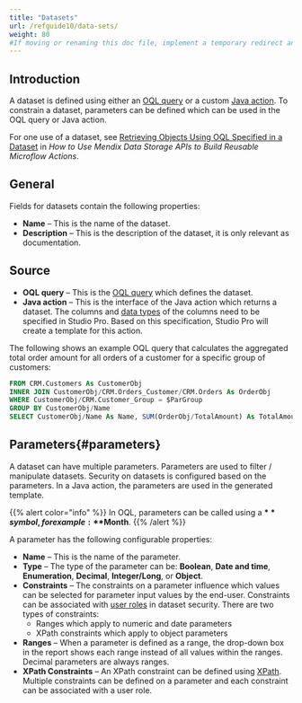 ```yaml
---
title: "Datasets"
url: /refguide10/data-sets/
weight: 80
#If moving or renaming this doc file, implement a temporary redirect and let the respective team know they should update the URL in the product. See Mapping to Products for more details.
---
```


## Introduction

A dataset is defined using either an [OQL query](/refguide10/oql/) or a custom [Java action](/refguide10/java-actions/). To constrain a dataset, parameters can be defined which can be used in the OQL query or Java action.

For one use of a dataset, see [Retrieving Objects Using OQL Specified in a Dataset](/howto10/extensibility/howto-datastorage-api/#retrieving-objects-using-oql-specified-in-a-dataset) in *How to Use Mendix Data Storage APIs to Build Reusable Microflow Actions*.

## General

Fields for datasets contain the following properties:

* **Name** – This is the name of the dataset.
* **Description** – This is the description of the dataset, it is only relevant as documentation.

## Source

* **OQL query** – This is the [OQL query](/refguide10/oql/) which defines the dataset.
* **Java action** – This is the interface of the Java action which returns a dataset. The columns and [data types](/refguide10/data-types/) of the columns need to be specified in Studio Pro. Based on this specification, Studio Pro will create a template for this action.

The following shows an example OQL query that calculates the aggregated total order amount for all orders of a customer for a specific group of customers:

```sql
FROM CRM.Customers As CustomerObj
INNER JOIN CustomerObj/CRM.Orders_Customer/CRM.Orders As OrderObj
WHERE CustomerObj/CRM.Customer_Group = $ParGroup
GROUP BY CustomerObj/Name
SELECT CustomerObj/Name As Name, SUM(OrderObj/TotalAmount) As TotalAmount
```

## Parameters{#parameters}

A dataset can have multiple parameters. Parameters are used to filter / manipulate datasets. Security on datasets is configured based on the parameters. In a Java action, the parameters are used in the generated template.

{{% alert color="info" %}}
In OQL, parameters can be called using a **$** symbol, for example: **$Month**.
{{% /alert %}}

A parameter has the following configurable properties:

* **Name** – This is the name of the parameter.
* **Type** – The type of the parameter can be: **Boolean**, **Date and time**, **Enumeration**, **Decimal**, **Integer/Long**, or **Object**.
* **Constraints** – The constraints on a parameter influence which values can be selected for parameter input values by the end-user. Constraints can be associated with [user roles](/refguide10/user-roles/) in dataset security. There are two types of constraints: 
    * Ranges which apply to numeric and date parameters
    * XPath constraints which apply to object parameters
* **Ranges** – When a parameter is defined as a range, the drop-down box in the report shows each range instead of all values within the ranges. Decimal parameters are always ranges.
* **XPath Constraints** – An XPath constraint can be defined using [XPath](/refguide10/xpath/). Multiple constraints can be defined on a parameter and each constraint can be associated with a user role.
